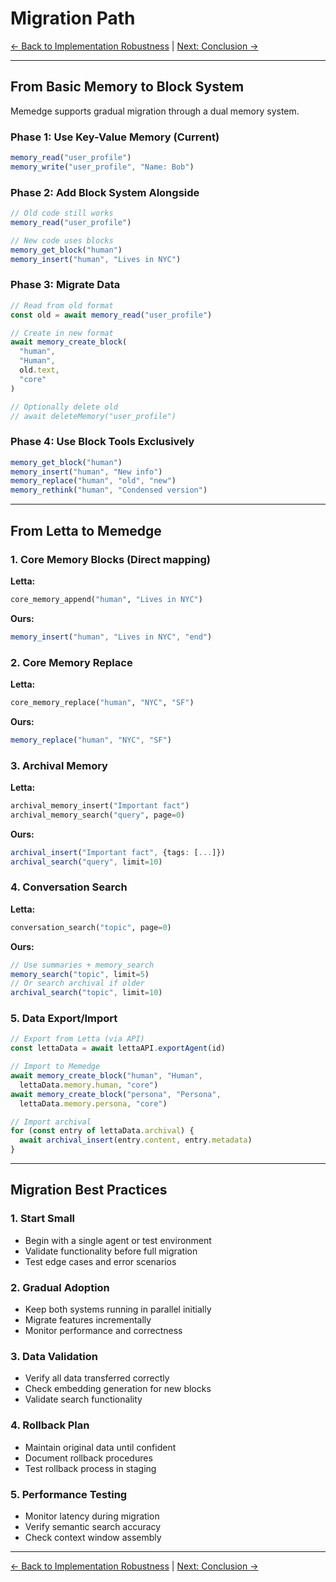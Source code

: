 # Migration Path

[← Back to Implementation Robustness](12-implementation-robustness.md) | [Next: Conclusion →](14-conclusion.md)

---

## From Basic Memory to Block System

Memedge supports gradual migration through a dual memory system.

### Phase 1: Use Key-Value Memory (Current)

```typescript
memory_read("user_profile")
memory_write("user_profile", "Name: Bob")
```

### Phase 2: Add Block System Alongside

```typescript
// Old code still works
memory_read("user_profile")

// New code uses blocks
memory_get_block("human")
memory_insert("human", "Lives in NYC")
```

### Phase 3: Migrate Data

```typescript
// Read from old format
const old = await memory_read("user_profile")

// Create in new format
await memory_create_block(
  "human",
  "Human",
  old.text,
  "core"
)

// Optionally delete old
// await deleteMemory("user_profile")
```

### Phase 4: Use Block Tools Exclusively

```typescript
memory_get_block("human")
memory_insert("human", "New info")
memory_replace("human", "old", "new")
memory_rethink("human", "Condensed version")
```

---

## From Letta to Memedge

### 1. Core Memory Blocks (Direct mapping)

**Letta:**
```python
core_memory_append("human", "Lives in NYC")
```

**Ours:**
```typescript
memory_insert("human", "Lives in NYC", "end")
```

### 2. Core Memory Replace

**Letta:**
```python
core_memory_replace("human", "NYC", "SF")
```

**Ours:**
```typescript
memory_replace("human", "NYC", "SF")
```

### 3. Archival Memory

**Letta:**
```python
archival_memory_insert("Important fact")
archival_memory_search("query", page=0)
```

**Ours:**
```typescript
archival_insert("Important fact", {tags: [...]})
archival_search("query", limit=10)
```

### 4. Conversation Search

**Letta:**
```python
conversation_search("topic", page=0)
```

**Ours:**
```typescript
// Use summaries + memory_search
memory_search("topic", limit=5)
// Or search archival if older
archival_search("topic", limit=10)
```

### 5. Data Export/Import

```typescript
// Export from Letta (via API)
const lettaData = await lettaAPI.exportAgent(id)

// Import to Memedge
await memory_create_block("human", "Human",
  lettaData.memory.human, "core")
await memory_create_block("persona", "Persona",
  lettaData.memory.persona, "core")

// Import archival
for (const entry of lettaData.archival) {
  await archival_insert(entry.content, entry.metadata)
}
```

---

## Migration Best Practices

### 1. Start Small
- Begin with a single agent or test environment
- Validate functionality before full migration
- Test edge cases and error scenarios

### 2. Gradual Adoption
- Keep both systems running in parallel initially
- Migrate features incrementally
- Monitor performance and correctness

### 3. Data Validation
- Verify all data transferred correctly
- Check embedding generation for new blocks
- Validate search functionality

### 4. Rollback Plan
- Maintain original data until confident
- Document rollback procedures
- Test rollback process in staging

### 5. Performance Testing
- Monitor latency during migration
- Verify semantic search accuracy
- Check context window assembly

---

[← Back to Implementation Robustness](12-implementation-robustness.md) | [Next: Conclusion →](14-conclusion.md)

